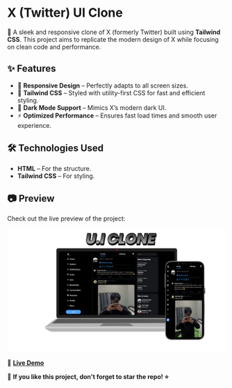 # X (Twitter) UI Clone

🚀 A sleek and responsive clone of X (formerly Twitter) built using **Tailwind CSS**. This project aims to replicate the modern design of X while focusing on clean code and performance.



## ✨ Features

- 📱 **Responsive Design** – Perfectly adapts to all screen sizes.
- 🎨 **Tailwind CSS** – Styled with utility-first CSS for fast and efficient styling.
- 🌙 **Dark Mode Support** – Mimics X’s modern dark UI.
- ⚡ **Optimized Performance** – Ensures fast load times and smooth user experience.

## 🛠️ Technologies Used

- **HTML** – For the structure.
- **Tailwind CSS** – For styling.

## 📷 Preview

Check out the live preview of the project:

![Preview](preview/preview.png)


🔗 [**Live Demo**](https://uiclone57.netlify.app/)



💙 **If you like this project, don't forget to star the repo! ⭐**

